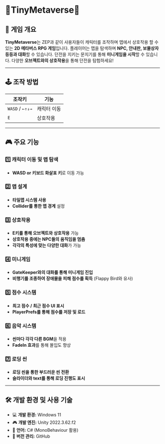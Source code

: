 # 🏰TinyMetaverse🏰

## 📜 게임 개요
**TinyMetaverse**는 ZEP과 같이 사용자들이 캐릭터를 조작하며 맵에서 상호작용 할 수 있는 **2D 메타버스 RPG 게임**입니다. 
플레이어는 맵을 탐색하며 **NPC, 안내판, 보물상자 등등과 대화**할 수 있습니다.
던전을 지키는 문지기를 통해 **미니게임을 시작**할 수 있습니다.
다양한 **오브젝트와의 상호작용**을 통해 던전을 탐험하세요!

---

## 🕹️ 조작 방법
| 조작키 | 기능 |
|------|------|
| `WASD` / `←↑↓→` | 캐릭터 이동 |
| `E` | 상호작용 |

---

## 🎮 주요 기능

### 1️⃣ 캐릭터 이동 및 맵 탐색
- **WASD or 키보드 화살표 키**로 이동 가능

### 2️⃣ 맵 설계
- **타일맵 시스템 사용**
- **Collider를 통한 맵 경계** 설정

### 3️⃣ 상호작용
- **E키를 통해 오브젝트와 상호작용** 가능
- **상호작용 중에는 NPC들의 움직임을 멈춤**
- **각각의 특성에 맞는 다양한 대화**가 가능

### 4️⃣ 미니게임
- **GateKeeper와의 대화를 통해 미니게임 진입**
- **비행기를 조종하여 장애물을 피해 점수를 획득** (Flappy Bird와 유사)

### 5️⃣ 점수 시스템
- **최고 점수 / 최근 점수 UI 표시**
- **PlayerPrefs를 통해 점수를 저장 및 로드**

### 6️⃣ 음악 시스템
- **씬마다 각각 다른 BGM**을 적용
- **FadeIn 효과**를 통해 몰입도 향상

### 7️⃣ 로딩 씬
- **로딩 씬을 통한 부드러운 씬 전환**
- **슬라이더와 text를 통해 로딩 진행도 표시**

---

## 🛠️ 개발 환경 및 사용 기술
- 💻 **개발 환경:** Windows 11
- 🎮 **개발 엔진:** Unity 2022.3.62.f2  
- 📝 **언어:** C# (MonoBehaviour 활용)
- 🔗 **버전 관리:** GitHub
